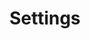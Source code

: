 ---
order: 60
xref: ccm-administration-settings
title: Settings
description: How to configure the different settings of Chocolatey Central Management
---